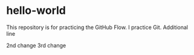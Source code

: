 # hello-world
This repository is for practicing the GitHub Flow.
I practice Git.
Additional line

2nd change
3rd change
